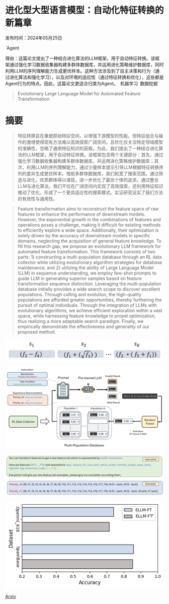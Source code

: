 # 进化型大型语言模型：自动化特征转换的新篇章

发布时间：2024年05月25日

`Agent

理由：这篇论文提出了一种结合进化算法的LLM框架，用于自动特征转换。该框架通过强化学习数据收集器构建多群体数据库，并运用进化策略维护数据库，同时利用LLM的序列理解能力生成更优样本。这种方法涉及到了自主决策和行为（通过进化算法和强化学习），以及对环境的适应性（通过特征转换和优化），这些都是Agent行为的特点。因此，这篇论文更适合归类为Agent。` `机器学习` `数据挖掘`

> Evolutionary Large Language Model for Automated Feature Transformation

# 摘要

> 特征转换旨在重塑原始特征空间，以增强下游模型的性能。但特征组合与操作的激增使得现有方法难以高效探索广阔空间，且优化仅关注特定领域模型的准确性，忽略了通用特征知识的获取。为此，我们提出了一种结合进化算法的LLM框架，用于自动特征转换。该框架包含两个关键部分：首先，通过强化学习数据收集器构建多群体数据库，并运用进化策略维护数据库；其次，利用LLM的序列理解能力，通过少量样本提示引导LLM根据特征转换序列的差异生成更优样本。借助多群体数据库，我们拓宽了搜索范围，通过筛选与进化，优质群体得以涌现，进一步优化了最优个体的追求。通过整合LLM与进化算法，我们不仅在广阔空间内实现了高效探索，还利用特征知识推动了优化，形成了一个更具适应性的搜索模式。实证研究证实了我们方法的有效性与通用性。

> Feature transformation aims to reconstruct the feature space of raw features to enhance the performance of downstream models. However, the exponential growth in the combinations of features and operations poses a challenge, making it difficult for existing methods to efficiently explore a wide space. Additionally, their optimization is solely driven by the accuracy of downstream models in specific domains, neglecting the acquisition of general feature knowledge. To fill this research gap, we propose an evolutionary LLM framework for automated feature transformation. This framework consists of two parts: 1) constructing a multi-population database through an RL data collector while utilizing evolutionary algorithm strategies for database maintenance, and 2) utilizing the ability of Large Language Model (LLM) in sequence understanding, we employ few-shot prompts to guide LLM in generating superior samples based on feature transformation sequence distinction. Leveraging the multi-population database initially provides a wide search scope to discover excellent populations. Through culling and evolution, the high-quality populations are afforded greater opportunities, thereby furthering the pursuit of optimal individuals. Through the integration of LLMs with evolutionary algorithms, we achieve efficient exploration within a vast space, while harnessing feature knowledge to propel optimization, thus realizing a more adaptable search paradigm. Finally, we empirically demonstrate the effectiveness and generality of our proposed method.

![进化型大型语言模型：自动化特征转换的新篇章](../../../paper_images/2405.16203/sequence.png)

![进化型大型语言模型：自动化特征转换的新篇章](../../../paper_images/2405.16203/framework.png)

![进化型大型语言模型：自动化特征转换的新篇章](../../../paper_images/2405.16203/prompt.png)

![进化型大型语言模型：自动化特征转换的新篇章](../../../paper_images/2405.16203/rl.png)

[Arxiv](https://arxiv.org/abs/2405.16203)